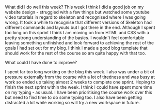 What did I do well this week?
This week I think I did a good job on my website design - struggled with a few things but watched some youtube video tutorials in regard to skeleton and recognised where I was going wrong. It took a while to recognise that different versions of Skeleton had different commands and layouts but I got there in the end. Although I spent too long on this sprint I think I am moving on from HTML and CSS with a pretty strong understanding of the basics. I wouldn't feel comfortable leaving something unfinished and look forward to achieving the rest of the goals I had set out for my blog. I think I made a good blog template that should work for the rest of the course so am quite happy with that too.


 What could I have done to improve?

 I spent far too long working on the blog this week. I also was under a bit of pressure externally from the course with a lot of tiredness and was busy at work so ended up taking almost 2 weeks to complete one sprint. Hoping to finish the next sprint within the week. I think I could have spent more time on my typing - as usual. I have been prioritising the course work over this but need to find time to do some typing too. I also have been getting distracted a lot while working so will try a new workspace in future. 
